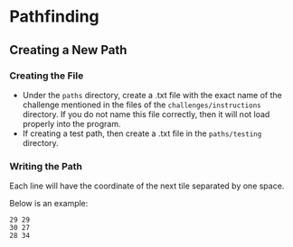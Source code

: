 # Pathfinding
## Creating a New Path
### Creating the File
- Under the `paths` directory, create a .txt file with the exact name of the challenge mentioned in the files of the `challenges/instructions` directory. If you do not name this file correctly, then it will not load properly into the program.
- If creating a test path, then create a .txt file in the `paths/testing` directory.

### Writing the Path
Each line will have the coordinate of the next tile separated by one space.

Below is an example:
```
29 29
30 27
28 34
```

